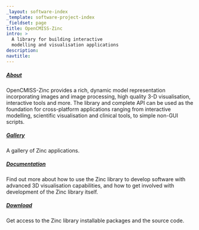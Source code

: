 ```yaml
---
_layout: software-index
_template: software-project-index
_fieldset: page
title: OpenCMISS-Zinc
intro: >
  A library for building interactive 
  modelling and visualisation applications
description:
navtitle:
---
```

<div class="one-fourth">
<h5><a href="/software/opencmiss/zinc/about">About</a></h5>
<p>OpenCMISS-Zinc provides a rich, dynamic model representation incorporating images and image processing, high quality 3-D visualisation, interactive tools and more. The library and complete API can be used as the foundation for cross-platform applications ranging from interactive modelling, scientific visualisation and clinical tools, to simple non-GUI scripts.</p>
</div><!-- end .one-fourth -->
<div class="one-fourth">
<h5><a href="/software/opencmiss/zinc/gallery">Gallery</a></h5>
<p>A gallery of Zinc applications.</p>
</div><!-- end .one-fourth -->
<div class="one-fourth">
<h5><a href="/software/opencmiss/zinc/documentation">Documentation</a></h5>
<p>Find out more about how to use the Zinc library to develop software with advanced 3D visualisation capabilities, and how to get involved with development of the Zinc library itself.</p>
</div><!-- end .one-fourth -->
<div class="one-fourth last">
<h5><a href="/software/opencmiss/zinc/download">Download</a></h5>
<p>Get access to the Zinc library installable packages and the source code.</p>
</div><!-- end .one-fourth last -->
